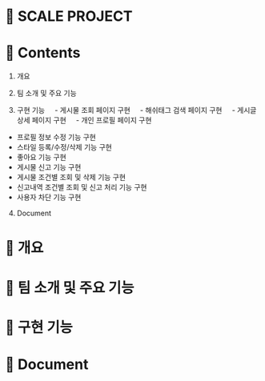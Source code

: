 # 📌 SCALE PROJECT
 
# 📌 Contents
1. 개요

2. 팀 소개 및 주요 기능

3. 구현 기능
&nbsp;&nbsp;&nbsp;&nbsp;- 게시물 조회 페이지 구현
&nbsp;&nbsp;&nbsp;&nbsp;- 해쉬태그 검색 페이지 구현
&nbsp;&nbsp;&nbsp;&nbsp;- 게시글 상세 페이지 구현
&nbsp;&nbsp;&nbsp;&nbsp;- 개인 프로필 페이지 구현
 - 프로필 정보 수정 기능 구현
 - 스타일 등록/수정/삭제 기능 구현
 - 좋아요 기능 구현
 - 게시물 신고 기능 구현
 - 게시물 조건별 조회 및 삭제 기능 구현
 - 신고내역 조건별 조회 및 신고 처리 기능 구현
 - 사용자 차단 기능 구현

4. Document
 
# 📌 개요
 
# 📌 팀 소개 및 주요 기능
 
# 📌 구현 기능

# 📌 Document
